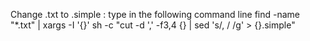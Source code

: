 
Change .txt to .simple : type in the following command line
find -name "*.txt" | xargs -I '{}' sh -c "cut -d ',' -f3,4 {} | sed 's/, / /g' > {}.simple"
